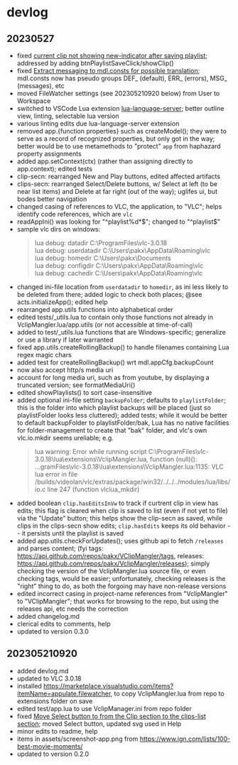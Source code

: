 # devlog

## 20230527

- fixed [current clip not showing new-indicator after saving playlist](https://github.com/pakx/VClipMangler/issues/2); addressed by adding btnPlaylistSaveClick/showClip()
- fixed [Extract messaging to mdl.consts for possible translation](https://github.com/pakx/VClipMangler/issues/3); mdl.consts now has pseudo groups DEF\_ (default), ERR\_ (errors), MSG\_ (messages), etc
- moved FileWatcher settings (see 202305210920 below) from User to Workspace
- switched to VSCode Lua extension [lua-language-server](https://marketplace.visualstudio.com/items?itemName=sumneko.lua); better outline view, linting, selectable lua version
- various linting edits due lua-language-server extension
- removed app.{function properties} such as createModel(); they were to serve as a record of recognized properties, but only got in the way; better would be to use metamethods to "protect" `app` from haphazard property assignments
- added app.setContext(ctx) (rather than assigning directly to app.context); edited tests
- clip-secn: rearranged New and Play buttons, edited affected artifacts
- clips-secn: rearranged Select/Delete buttons, w/ Select at left (to be near list items) and Delete at far right (out of the way); uglifes ui, but bodes better navigation
- changed casing of references to VLC, the application, to "VLC"; helps identify code references, which are `vlc`
- readAppIni() was looking for "^playlist%d*$"; changed to "^playlist$"
- sample vlc dirs on windows:
  > lua debug: datadir C:\ProgramFiles\vlc-3.0.18  
  > lua debug: userdatadir C:\Users\pakx\AppData\Roaming\vlc  
  > lua debug: homedir C:\Users\pakx\Documents  
  > lua debug: configdir C:\Users\pakx\AppData\Roaming\vlc  
  > lua debug: cachedir C:\Users\pakx\AppData\Roaming\vlc  
- changed ini-file location from `userdatadir` to `homedir`, as ini less likely to be deleted from there; added logic to check both places; @see acts.initializeApp(); edited help
- rearranged app.utils functions into alphabetical order
- edited tests/_utils.lua to contain only those functions not already in VclipMangler.lua/app.utils (or not accessible at time-of-call)
- added to test/_utils.lua functions that are Windows-specific; generalize or use a library if later warranted
- fixed app.utils.createRollingBackup() to handle filenames containing Lua regex magic chars
- added test for createRollingBackup() wrt mdl.appCfg.backupCount
- now also accept http/s media uri
- account for long media uri, such as from youtube, by displaying a truncated version; see formatMediaUri()
- edited showPlaylists() to sort case-insensitive
- added optional ini-file setting `backupFolder`; defaults to `playlistFolder`; this is the folder into which playlist backups will be placed (just so playlistFolder looks less cluttered); added tests; while it would be better to default backupFolder to playlistFolder/bak, Lua has no native facilities for folder-management to create that "bak" folder, and vlc's own vlc.io.mkdir seems ureliable; e.g.
  > lua warning: Error while running script C:\ProgramFiles\vlc-3.0.18\lua\extensions\VclipMangler.lua, function (null)(): ...gramFiles\vlc-3.0.18\lua\extensions\VclipMangler.lua:1135: VLC lua error in file /builds/videolan/vlc/extras/package/win32/../../../modules/lua/libs/io.c line 247 (function vlclua_mkdir)
- added boolean `clip.hasEditsInVw` to track if curtrent clip in view has edits; this flag is cleared when clip is saved to list (even if not yet to file) via the "Update" button; this helps show the clip-secn as saved, while clips in the clips-secn show edits; `clip.hasEdits` keeps its old behavior -- it persists until the playlist is saved
- added app.utils.checkForUpdates(); uses github api to fetch `/releases` and parses content; (fyi tags: <https://api.github.com/repos/pakx/VClipMangler/tags>, releases: <https://api.github.com/repos/pakx/VclipMangler/releases>); simply checking the version of the VclipMangler.lua source file, or even checking tags, would be easier; unfortunately, checking releases is the "right" thing to do, as both the forgoing may have non-release versions
- edited incorrect casing in project-name references from "VclipMangler" to "VClipMangler"; that works for browsing to the repo, but using the releases api, etc needs the correction
- added changelog.md
- clerical edits to comments, help
- updated to version 0.3.0

## 202305210920

- added devlog.md
- updated to VLC 3.0.18
- installed <https://marketplace.visualstudio.com/items?itemName=appulate.filewatcher>, to copy VclipMangler.lua from repo to extensions folder on save
- edited test/app.lua to use VclipManager.ini from repo folder
- fixed [Move Select button to from the Clip section to the clips-list section](https://github.com/pakx/VClipMangler/issues/1); moved Select button, updated svg used in Help
- minor edits to readme, help
- items in assets/screenshot-app.png from <https://www.ign.com/lists/100-best-movie-moments/>
- updated to version 0.2.0
